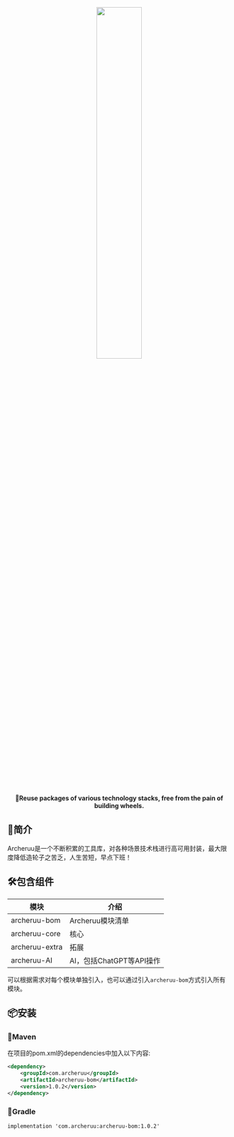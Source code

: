 <p align="center">
	<a href="https://cn.archeruu.com/"><img src="https://cn.archeruu.com/images/archeruu-logo.jpg" width="45%"></a>
</p>
<p align="center">
	<strong>🍡Reuse packages of various technology stacks, free from the pain of building wheels.</strong>
</p>

## 🐾简介

Archeruu是一个不断积累的工具库，对各种场景技术栈进行高可用封装，最大限度降低造轮子之苦乏，人生苦短，早点下班！

## 🛠️包含组件

| 模块           | 介绍                             |
| -------------- | -------------------------------- |
| archeruu-bom   | Archeruu模块清单                 |
| archeruu-core  | 核心 |
| archeruu-extra | 拓展                             |
| archeruu-AI    | AI，包括ChatGPT等API操作         |

可以根据需求对每个模块单独引入，也可以通过引入`archeruu-bom`方式引入所有模块。

## 📦安装

### 🍊Maven

在项目的pom.xml的dependencies中加入以下内容:

```xml
<dependency>
    <groupId>com.archeruu</groupId>
    <artifactId>archeruu-bom</artifactId>
    <version>1.0.2</version>
</dependency>
```

### 🍐Gradle

```
implementation 'com.archeruu:archeruu-bom:1.0.2'
```

